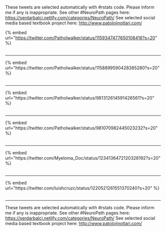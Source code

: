 

These tweets are selected automatically with #rstats code. Please inform me if any is inappropriate.
See other #NeuroPath pages here: https://serdarbalci.netlify.com/categories/NeuroPath/ 
See selected social media based textbook project here: http://www.patolojinotlari.com/

{% embed url="https://twitter.com/Patholwalker/status/1159347477650108416?s=20" %}<br>
<br>
<hr>
{% embed url="https://twitter.com/Patholwalker/status/1158899590428385280?s=20" %}<br>
<br>
<hr>
{% embed url="https://twitter.com/Patholwalker/status/981312614591426561?s=20" %}<br>
<br>
<hr>
{% embed url="https://twitter.com/Patholwalker/status/981070982445023232?s=20" %}<br>
<br>
<hr>
{% embed url="https://twitter.com/Myeloma_Doc/status/1234136472120328192?s=20" %}<br>
<br>
<hr>
{% embed url="https://twitter.com/luishcruzc/status/1220521261551370240?s=20" %}<br>
<br>
<hr>


These tweets are selected automatically with #rstats code. Please inform me if any is inappropriate.
See other #NeuroPath pages here: https://serdarbalci.netlify.com/categories/NeuroPath/ 
See selected social media based textbook project here: http://www.patolojinotlari.com/
